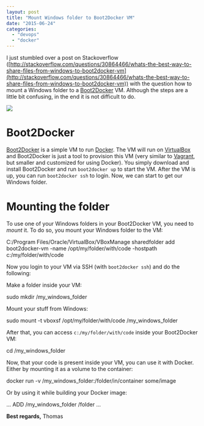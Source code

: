 ```yaml
---
layout: post
title: "Mount Windows folder to Boot2Docker VM"
date: "2015-06-24"
categories: 
  - "devops"
  - "docker"
---
```


I just stumbled over a post on Stackoverflow ([http://stackoverflow.com/questions/30864466/whats-the-best-way-to-share-files-from-windows-to-boot2docker-vm](http://stackoverflow.com/questions/30864466/whats-the-best-way-to-share-files-from-windows-to-boot2docker-vm)) with the question how to mount a Windows folder to a [Boot2Docker](https://github.com/boot2docker/boot2docker) VM. Although the steps are a little bit confusing, in the end it is not difficult to do.

[![](https://avatars2.githubusercontent.com/u/6394678?v=3)](https://github.com/boot2docker/boot2docker)

# Boot2Docker

[Boot2Docker](https://github.com/boot2docker/boot2docker) is a simple VM to run [Docker](https://www.docker.com/). The VM will run on [VirtualBox](https://www.virtualbox.org/) and Boot2Docker is just a tool to provision this VM (very similar to [Vagrant](https://www.vagrantup.com/), but smaller and customized for using Docker). You simply download and install Boot2Docker and run `boot2docker up` to start the VM. After the VM is up, you can run `boot2docker ssh` to login. Now, we can start to get our Windows folder.

# Mounting the folder

To use one of your Windows folders in your Boot2Docker VM, you need to _mount_ it. To do so, you mount your Windows folder to the VM:

C:/Program Files/Oracle/VirtualBox/VBoxManage sharedfolder add boot2docker-vm -name /opt/my/folder/with/code -hostpath c:/my/folder/with/code

Now you login to your VM via SSH (with `boot2docker ssh`) and do the following:

Make a folder inside your VM:

sudo mkdir /my\_windows\_folder

Mount your stuff from Windows:

sudo mount -t vboxsf /opt/my/folder/with/code /my\_windows\_folder

After that, you can access `c:/my/folder/with/code` inside your Boot2Docker VM:

cd /my\_windows\_folder

Now, that your code is present inside your VM, you can use it with Docker. Either by mounting it as a volume to the container:

docker run -v /my\_windows\_folder:/folder/in/container some/image

Or by using it while building your Docker image:

...
ADD /my\_windows\_folder /folder
...

**Best regards,** Thomas
